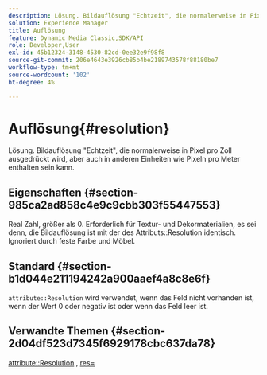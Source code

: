```yaml
---
description: Lösung. Bildauflösung "Echtzeit", die normalerweise in Pixel pro Zoll ausgedrückt wird, aber auch in anderen Einheiten wie Pixeln pro Meter enthalten sein kann.
solution: Experience Manager
title: Auflösung
feature: Dynamic Media Classic,SDK/API
role: Developer,User
exl-id: 45b12324-3148-4530-82cd-0ee32e9f98f8
source-git-commit: 206e4643e3926cb85b4be2189743578f88180be7
workflow-type: tm+mt
source-wordcount: '102'
ht-degree: 4%

---
```


# Auflösung{#resolution}

Lösung. Bildauflösung &quot;Echtzeit&quot;, die normalerweise in Pixel pro Zoll ausgedrückt wird, aber auch in anderen Einheiten wie Pixeln pro Meter enthalten sein kann.

## Eigenschaften {#section-985ca2ad858c4e9c9cbb303f55447553}

Real Zahl, größer als 0. Erforderlich für Textur- und Dekormaterialien, es sei denn, die Bildauflösung ist mit der des Attributs::Resolution identisch. Ignoriert durch feste Farbe und Möbel.

## Standard {#section-b1d044e211194242a900aaef4a8c8e6f}

`attribute::Resolution` wird verwendet, wenn das Feld nicht vorhanden ist, wenn der Wert 0 oder negativ ist oder wenn das Feld leer ist.

## Verwandte Themen {#section-2d04df523d7345f6929178cbc637da78}

[attribute::Resolution](../../../../../ir-api/material-cat/image-rendering-api-ref/c-ir-material-catalog/c-ir-material-data-reference/r-ir-resolution-dataref.md#reference-09fe14e6bfbf4db6b7f4369fffecc806) , [res=](../../../../../ir-api/http-protocol/image-rendering-api-ref/c-ir-http-protocol-ref/c-ir-http-protocol-command-reference/r-ir-res.md#reference-0ad9de8887144c83a6db97b4994f7c04)
